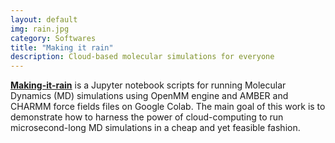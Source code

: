 ```yaml
---
layout: default
img: rain.jpg
category: Softwares
title: "Making it rain"
description: Cloud-based molecular simulations for everyone
---
```


[__Making-it-rain__](https://pablo-arantes.github.io/making-it-rain/) is a Jupyter notebook scripts for running Molecular Dynamics (MD) simulations using OpenMM engine and AMBER and CHARMM force fields files on Google Colab. The main goal of this work is to demonstrate how to harness the power of cloud-computing to run microsecond-long MD simulations in a cheap and yet feasible fashion.

